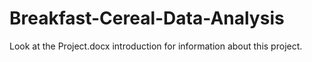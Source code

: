 # Breakfast-Cereal-Data-Analysis

Look at the Project.docx introduction for information about this project.
